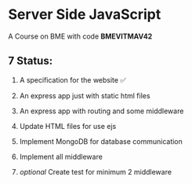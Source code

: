 # Server Side JavaScript

A Course on BME with code **BMEVITMAV42**

## 7 Status:

1.  A specification for the website :white_check_mark:

2.  An express app just with static html files

3.  An express app with routing and some middleware

4.  Update HTML files for use ejs

5.  Implement MongoDB for database communication

6.  Implement all middleware

7.  _optional_ Create test for minimum 2 middleware

